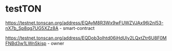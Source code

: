# testTON

https://testnet.tonscan.org/address/EQAyM8R3Wx9wFUWZVJAx96j2nl53-nX7b_Sp8qg7UG5XZz8A - smart-contract

https://testnet.tonscan.org/address/EQDob3olhtd06iHdUly2LQxtZtr6U8F0MFNBd3w1LWnSkisp - owner 

